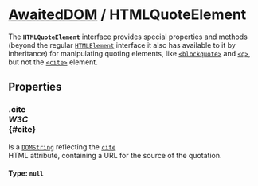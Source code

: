 # [AwaitedDOM](/docs/basic-interfaces/awaited-dom) <span>/</span> HTMLQuoteElement

<div class='overview'>The <strong><code>HTMLQuoteElement</code></strong> interface provides special properties and methods (beyond the regular <a href="/en-US/docs/Web/API/HTMLElement" title="The HTMLElement interface represents any HTML element. Some elements directly implement this interface, while others implement it via an interface that inherits it."><code>HTMLElement</code></a> interface it also has available to it by inheritance) for manipulating quoting elements, like <a href="/en-US/docs/Web/HTML/Element/blockquote" title="The HTML <blockquote> Element (or HTML Block Quotation Element) indicates that the enclosed text is an extended quotation. Usually, this is rendered visually by indentation (see Notes for how to change it). A URL for the source of the quotation may be given using the cite attribute, while a text representation of the source can be given using the <cite> element."><code>&lt;blockquote&gt;</code></a> and <a href="/en-US/docs/Web/HTML/Element/q" title="The HTML <q> element  indicates that the enclosed text is a short inline quotation. Most modern browsers implement this by surrounding the text in quotation marks. "><code>&lt;q&gt;</code></a>, but not the <a href="/en-US/docs/Web/HTML/Element/cite" title="The HTML Citation element (<cite>) is used to describe a reference to a cited creative work, and must include the title of that work."><code>&lt;cite&gt;</code></a> element.</div>

## Properties

### .cite <div class="specs"><i>W3C</i></div> {#cite}

Is a <a href="/en-US/docs/Web/API/DOMString" title="DOMString is a UTF-16 String. As JavaScript already uses such strings, DOMString is mapped directly to a String."><code>DOMString</code></a> reflecting the <code><a href="/en-US/docs/Web/HTML/Element/blockquote#attr-cite">cite</a>
</code> HTML attribute, containing a URL for the source of the quotation.

#### **Type**: `null`
